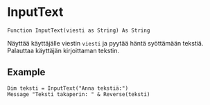 <!--messages-->
InputText
=========

```eppabasic
Function InputText(viesti as String) As String
```

Näyttää käyttäjälle viestin `viesti` ja pyytää häntä syöttämään tekstiä.
Palauttaa käyttäjän kirjoittaman tekstin.

Example
----------
```eppabasic
Dim teksti = InputText("Anna tekstiä:")
Message "Teksti takaperin: " & Reverse(teksti)
```
